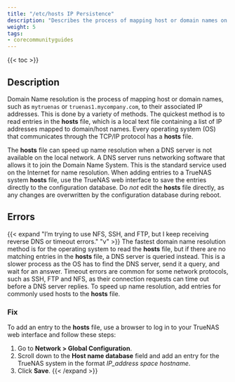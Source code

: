 ```yaml
---
title: "/etc/hosts IP Persistence"
description: "Describes the process of mapping host or domain names on TrueNAS CORE."
weight: 5
tags:
- corecommunityguides
---
```


{{< toc >}}

## Description

Domain Name resolution is the process of mapping host or domain names, such as `mytruenas` or `truenas1.mycompany.com`, to their associated IP addresses.
This is done by a variety of methods.
The quickest method is to read entries in the **hosts** file, which is a local text file containing a list of IP addresses mapped to domain/host names.
Every operating system (OS) that communicates through the TCP/IP protocol has a **hosts** file.

The **hosts** file can speed up name resolution when a DNS server is not available on the local network.
A DNS server runs networking software that allows it to join the Domain Name System.
This is the standard service used on the Internet for name resolution.
When adding entries to a TrueNAS system **hosts** file, use the TrueNAS web interface to save the entries directly to the configuration database.
Do *not* edit the **hosts** file directly, as any changes are overwritten by the configuration database during reboot.

## Errors

{{< expand "I’m trying to use NFS, SSH, and FTP, but I keep receiving reverse DNS or timeout errors." "v" >}}
The fastest domain name resolution method is for the operating system to read the **hosts** file, but if there are no matching entries in the **hosts** file, a DNS server is queried instead.
This is a slower process as the OS has to find the DNS server, send it a query, and wait for an answer.
Timeout errors are common for some network protocols, such as SSH, FTP and NFS, as their connection requests can time out before a DNS server replies.
To speed up name resolution, add entries for commonly used hosts to the **hosts** file.

### Fix

To add an entry to the **hosts** file, use a browser to log in to your TrueNAS web interface and follow these steps:

1. Go to **Network > Global Configuration**.
2. Scroll down to the **Host name database** field and add an entry for the TrueNAS system in the format *IP_address space hostname*.
3. Click **Save**.
{{< /expand >}}
